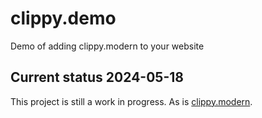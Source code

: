 # clippy.demo
Demo of adding clippy.modern to your website

## Current status 2024-05-18

This project is still a work in progress. As is [clippy.modern](https://github.com/markusberg/clippy.modern).
